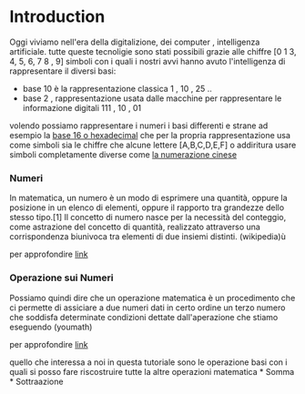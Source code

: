 # Introduction 
 
Oggi viviamo nell'era della digitalizione, dei computer , intelligenza artificiale. tutte queste tecnoligie sono stati possibili grazie alle chiffre  [0 1 3, 4, 5, 6, 7 8 , 9]  simboli con i quali i nostri avvi hanno avuto l'intelligenza di rappresentare il diversi basi:
* base 10 è la rappresentazione classica 1 , 10 , 25 ..
* base 2 , rappresentazione usata dalle macchine per rappresentare le informazione digitali  111 , 10 , 01

volendo possiamo rappresentare i numeri i basi differenti e strane ad esempio la [base 16 o hexadecimal](https://en.wikipedia.org/wiki/Hexadecimal) che per la propria rappresentazione usa come simboli sia le chiffre che alcune lettere [A,B,C,D,E,F]   o addiritura usare simboli completamente diverse come [la numerazione cinese](https://it.wikipedia.org/wiki/Sistema_di_numerazione_cinese)

### Numeri 

In matematica, un numero è un modo di esprimere una quantità, oppure la posizione in un elenco di elementi, oppure il rapporto tra grandezze dello stesso tipo.[1] Il concetto di numero nasce per la necessità del conteggio, come astrazione del concetto di quantità, realizzato attraverso una corrispondenza biunivoca tra elementi di due insiemi distinti. (wikipedia)ù

per approfondire [link](https://it.wikipedia.org/wiki/Numero)



### Operazione sui Numeri

Possiamo quindi dire che un operazione matematica è un procedimento che ci permette di assiciare a due numeri dati in certo ordine un terzo numero che soddisfa determinate condizioni dettate dall'aperazione che stiamo eseguendo  (youmath)

per approfondire [link](https://www.youmath.it/lezioni/algebra-elementare/lezioni-di-algebra-e-aritmetica-per-scuole-medie/1645-operazioni-tra-numeri-naturali.html)

quello che interessa a noi in questa tutoriale sono le operazione basi con i quali si posso fare riscostruire tutte la altre operazioni matematica 
    * Somma 
    * Sottraazione 
